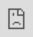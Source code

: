 ```yaml
---
obsidianUIMode: preview
cssclass: nobacklinks
---
```


<div style="display: block; position: absolute; left: 0; top: 0; width: 100%; height: 100%; --aspect-ratio:9/16; padding-bottom: calc(var(--aspect-ratio) * 100%);"><iframe src="https://regex101.com/" allow="fullscreen" style="position: absolute; top: 0px; left: 0px; border:none; height: 100%; width: 100%;"></iframe></div>